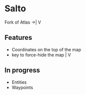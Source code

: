 # Salto
Fork of Atlas ->|
                V
##           Features
* Coordinates on the top of the map
* <H> key to force-hide the map
                |
                V 
##         In progress
* Entities
* Waypoints
